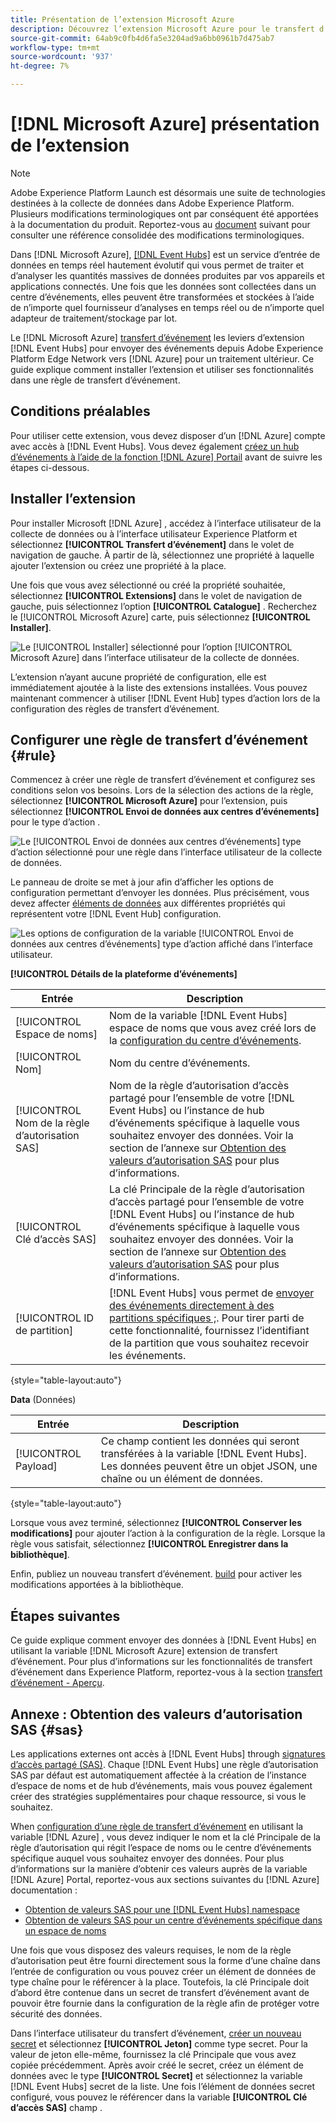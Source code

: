 ```yaml
---
title: Présentation de l’extension Microsoft Azure
description: Découvrez l’extension Microsoft Azure pour le transfert d’événement dans Adobe Experience Platform.
source-git-commit: 64ab9c0fb4d6fa5e3204ad9a6bb0961b7d475ab7
workflow-type: tm+mt
source-wordcount: '937'
ht-degree: 7%

---
```


# [!DNL Microsoft Azure] présentation de l’extension

>[!NOTE]
>
>Adobe Experience Platform Launch est désormais une suite de technologies destinées à la collecte de données dans Adobe Experience Platform. Plusieurs modifications terminologiques ont par conséquent été apportées à la documentation du produit. Reportez-vous au [document](../../../term-updates.md) suivant pour consulter une référence consolidée des modifications terminologiques.

Dans [!DNL Microsoft Azure], [[!DNL Event Hubs]](https://azure.microsoft.com/en-us/products/event-hubs/#overview) est un service d’entrée de données en temps réel hautement évolutif qui vous permet de traiter et d’analyser les quantités massives de données produites par vos appareils et applications connectés. Une fois que les données sont collectées dans un centre d’événements, elles peuvent être transformées et stockées à l’aide de n’importe quel fournisseur d’analyses en temps réel ou de n’importe quel adapteur de traitement/stockage par lot.

Le [!DNL Microsoft Azure] [transfert d’événement](../../../ui/event-forwarding/overview.md) les leviers d’extension [!DNL Event Hubs] pour envoyer des événements depuis Adobe Experience Platform Edge Network vers [!DNL Azure] pour un traitement ultérieur. Ce guide explique comment installer l’extension et utiliser ses fonctionnalités dans une règle de transfert d’événement.

## Conditions préalables

Pour utiliser cette extension, vous devez disposer d’un [!DNL Azure] compte avec accès à [!DNL Event Hubs]. Vous devez également [créez un hub d’événements à l’aide de la fonction [!DNL Azure] Portail](https://learn.microsoft.com/en-us/azure/event-hubs/event-hubs-create) avant de suivre les étapes ci-dessous.

## Installer l’extension

Pour installer Microsoft [!DNL Azure] , accédez à l’interface utilisateur de la collecte de données ou à l’interface utilisateur Experience Platform et sélectionnez **[!UICONTROL Transfert d’événement]** dans le volet de navigation de gauche. À partir de là, sélectionnez une propriété à laquelle ajouter l’extension ou créez une propriété à la place.

Une fois que vous avez sélectionné ou créé la propriété souhaitée, sélectionnez **[!UICONTROL Extensions]** dans le volet de navigation de gauche, puis sélectionnez l’option **[!UICONTROL Catalogue]** . Recherchez le [!UICONTROL Microsoft Azure] carte, puis sélectionnez **[!UICONTROL Installer]**.

![Le [!UICONTROL Installer] sélectionné pour l’option [!UICONTROL Microsoft Azure] dans l’interface utilisateur de la collecte de données.](../../../images/extensions/azure/install.png)

L’extension n’ayant aucune propriété de configuration, elle est immédiatement ajoutée à la liste des extensions installées. Vous pouvez maintenant commencer à utiliser [!DNL Event Hub] types d’action lors de la configuration des règles de transfert d’événement.

## Configurer une règle de transfert d’événement {#rule}

Commencez à créer une règle de transfert d’événement et configurez ses conditions selon vos besoins. Lors de la sélection des actions de la règle, sélectionnez **[!UICONTROL Microsoft Azure]** pour l’extension, puis sélectionnez **[!UICONTROL Envoi de données aux centres d’événements]** pour le type d’action .

![Le [!UICONTROL Envoi de données aux centres d’événements] type d’action sélectionné pour une règle dans l’interface utilisateur de la collecte de données.](../../../images/extensions/azure/select-action-type.png)

Le panneau de droite se met à jour afin d’afficher les options de configuration permettant d’envoyer les données. Plus précisément, vous devez affecter [éléments de données](../../../ui/managing-resources/data-elements.md) aux différentes propriétés qui représentent votre [!DNL Event Hub] configuration.

![Les options de configuration de la variable [!UICONTROL Envoi de données aux centres d’événements] type d’action affiché dans l’interface utilisateur.](../../../images/extensions/azure/event-hub-details.png)

**[!UICONTROL Détails de la plateforme d’événements]**

| Entrée | Description |
| --- | --- |
| [!UICONTROL Espace de noms] | Nom de la variable [!DNL Event Hubs] espace de noms que vous avez créé lors de la [configuration du centre d’événements](https://learn.microsoft.com/en-us/azure/event-hubs/event-hubs-create#create-an-event-hubs-namespace). |
| [!UICONTROL Nom] | Nom du centre d’événements. |
| [!UICONTROL Nom de la règle d’autorisation SAS] | Nom de la règle d’autorisation d’accès partagé pour l’ensemble de votre [!DNL Event Hubs] ou l’instance de hub d’événements spécifique à laquelle vous souhaitez envoyer des données. Voir la section de l’annexe sur [Obtention des valeurs d’autorisation SAS](#sas) pour plus d’informations. |
| [!UICONTROL Clé d’accès SAS] | La clé Principale de la règle d’autorisation d’accès partagé pour l’ensemble de votre [!DNL Event Hubs] ou l’instance de hub d’événements spécifique à laquelle vous souhaitez envoyer des données. Voir la section de l’annexe sur [Obtention des valeurs d’autorisation SAS](#sas) pour plus d’informations. |
| [!UICONTROL ID de partition] | [!DNL Event Hubs] vous permet de [envoyer des événements directement à des partitions spécifiques ;](https://learn.microsoft.com/en-us/azure/architecture/reference-architectures/event-hubs/partitioning-in-event-hubs-and-kafka). Pour tirer parti de cette fonctionnalité, fournissez l’identifiant de la partition que vous souhaitez recevoir les événements. |

{style=&quot;table-layout:auto&quot;}

**Data** (Données)

| Entrée | Description |
| --- | --- |
| [!UICONTROL Payload] | Ce champ contient les données qui seront transférées à la variable [!DNL Event Hubs]. Les données peuvent être un objet JSON, une chaîne ou un élément de données. |

{style=&quot;table-layout:auto&quot;}

Lorsque vous avez terminé, sélectionnez **[!UICONTROL Conserver les modifications]** pour ajouter l’action à la configuration de la règle. Lorsque la règle vous satisfait, sélectionnez **[!UICONTROL Enregistrer dans la bibliothèque]**.

Enfin, publiez un nouveau transfert d’événement. [build](../../../ui/publishing/builds.md) pour activer les modifications apportées à la bibliothèque.

## Étapes suivantes

Ce guide explique comment envoyer des données à [!DNL Event Hubs] en utilisant la variable [!DNL Microsoft Azure] extension de transfert d’événement. Pour plus d’informations sur les fonctionnalités de transfert d’événement dans Experience Platform, reportez-vous à la section [transfert d’événement - Aperçu](../../../ui/event-forwarding/overview.md).

## Annexe : Obtention des valeurs d’autorisation SAS {#sas}

Les applications externes ont accès à [!DNL Event Hubs] through [signatures d’accès partagé (SAS)](https://learn.microsoft.com/en-us/azure/event-hubs/authorize-access-shared-access-signature). Chaque [!DNL Event Hubs] une règle d’autorisation SAS par défaut est automatiquement affectée à la création de l’instance d’espace de noms et de hub d’événements, mais vous pouvez également créer des stratégies supplémentaires pour chaque ressource, si vous le souhaitez.

When [configuration d’une règle de transfert d’événement](#rule) en utilisant la variable [!DNL Azure] , vous devez indiquer le nom et la clé Principale de la règle d’autorisation qui régit l’espace de noms ou le centre d’événements spécifique auquel vous souhaitez envoyer des données. Pour plus d’informations sur la manière d’obtenir ces valeurs auprès de la variable [!DNL Azure] Portal, reportez-vous aux sections suivantes du [!DNL Azure] documentation :

* [Obtention de valeurs SAS pour une [!DNL Event Hubs] namespace](https://learn.microsoft.com/en-us/azure/event-hubs/event-hubs-get-connection-string#connection-string-for-a-namespace)
* [Obtention de valeurs SAS pour un centre d’événements spécifique dans un espace de noms](https://learn.microsoft.com/en-us/azure/event-hubs/event-hubs-get-connection-string#connection-string-for-a-specific-event-hub-in-a-namespace)

Une fois que vous disposez des valeurs requises, le nom de la règle d’autorisation peut être fourni directement sous la forme d’une chaîne dans l’entrée de configuration ou vous pouvez créer un élément de données de type chaîne pour le référencer à la place. Toutefois, la clé Principale doit d’abord être contenue dans un secret de transfert d’événement avant de pouvoir être fournie dans la configuration de la règle afin de protéger votre sécurité des données.

Dans l’interface utilisateur du transfert d’événement, [créer un nouveau secret](../../../ui/event-forwarding/secrets.md) et sélectionnez **[!UICONTROL Jeton]** comme type secret. Pour la valeur de jeton elle-même, fournissez la clé Principale que vous avez copiée précédemment. Après avoir créé le secret, créez un élément de données avec le type **[!UICONTROL Secret]** et sélectionnez la variable [!DNL Event Hubs] secret de la liste. Une fois l’élément de données secret configuré, vous pouvez le référencer dans la variable **[!UICONTROL Clé d’accès SAS]** champ .
